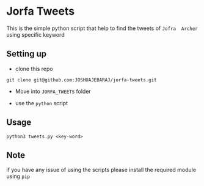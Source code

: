 # Jorfa Tweets

This is the simple python script that help to find the tweets of `Jofra  Archer` using specific keyword


## Setting up

- clone this repo


`git clone git@github.com:JOSHUAJEBARAJ/jorfa-tweets.git`

- Move into `JORFA_TWEETS`   folder

- use the `python` script   
## Usage

```
python3 tweets.py <key-word>
```

## Note

if you have any issue of using the scripts please install the required module using `pip`
